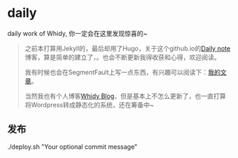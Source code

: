 # daily

daily work of Whidy, 你一定会在这里发现惊喜的~

> 之前本打算用Jekyll的，最后却用了Hugo，关于这个github.io的[Daily note](https://whidy.github.io/)博客，算是简单的建立了，。也会不断更新我得收获和心得，欢迎阅读。
>
> 我有时候也会在SegmentFault上写一点东西，有兴趣可以阅读下：[我的文章](https://segmentfault.com/u/whidy/articles)。
>
> 当然我也有个人博客[Whidy Blog](https://www.whidy.net)，但是基本上不怎么更新了，也一直打算将Wordpress转成静态化的系统，还在筹备中~

## 发布



./deploy.sh "Your optional commit message"